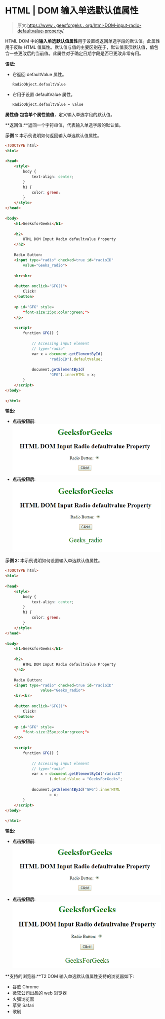 # HTML | DOM 输入单选默认值属性

> 原文:[https://www . geesforgeks . org/html-DOM-input-radio-defaultvalue-property/](https://www.geeksforgeeks.org/html-dom-input-radio-defaultvalue-property/)

HTML DOM 中的**输入单选默认值属性**用于设置或返回单选字段的默认值。此属性用于反映 HTML 值属性。默认值与值的主要区别在于，默认值表示默认值，值包含一些更改后的当前值。此属性对于确定日期字段是否已更改非常有用。

**语法:**

*   它返回 defaultValue 属性。

    ```html
    RadioObject.defaultValue
    ```

*   它用于设置 defaultValue 属性。

    ```html
    RadioObject.defaultValue = value
    ```

**属性值:**包含单个属性值**值**，定义输入单选字段的默认值。

**返回值:**返回一个字符串值，代表输入单选字段的默认值。

**示例 1:** 本示例说明如何返回输入单选默认值属性。

```html
<!DOCTYPE html> 
<html> 

<head> 
    <style> 
        body { 
            text-align: center; 
        } 
        h1 { 
            color: green; 
        } 
    </style> 
</head> 

<body> 
    <h1>GeeksforGeeks</h1> 

    <h2> 
        HTML DOM Input Radio defaultvalue Property 
    </h2> 

    Radio Button: 
    <input type="radio" checked=true id="radioID"
        value="Geeks_radio"> 

    <br><br> 

    <button onclick="GFG()"> 
        Click! 
    </button> 

    <p id="GFG" style=
        "font-size:25px;color:green;"> 
    </p>

    <script> 
        function GFG() { 

            // Accessing input element 
            // type="radio" 
            var x = document.getElementById( 
                    "radioID").defaultValue; 

            document.getElementById( 
                    "GFG").innerHTML = x; 
        } 
    </script> 
</body> 

</html>
```

**输出:**

*   **点击按钮前:**
    ![](img/7f209c987f75209570edb83fb8d11255.png)
*   **点击按钮后:**
    ![](img/b5b415ba1e51d151c5d0b36b332faaa4.png)

**示例 2:** 本示例说明如何设置输入单选默认值属性。

```html
<!DOCTYPE html> 
<html> 

<head> 
    <style> 
        body { 
            text-align: center; 
        } 
        h1 { 
            color: green; 
        } 
    </style> 
</head> 

<body> 
    <h1>GeeksforGeeks</h1> 

    <h2> 
        HTML DOM Input Radio defaultvalue Property 
    </h2> 

    Radio Button: 
    <input type="radio" checked=true id="radioID"
                value="Geeks_radio"> 
    <br><br> 

    <button onclick="GFG()"> 
        Click! 
    </button> 

    <p id="GFG" style=
        "font-size:25px;color:green;"> 
    </p> 

    <script> 
        function GFG() { 

            // Accessing input element 
            // type="radio" 
            var x = document.getElementById("radioID"
                    ).defaultValue = "GeeksForGeeks"; 

            document.getElementById("GFG").innerHTML
                    = x; 
        } 
    </script> 
</body> 

</html>
```

**输出:**

*   **点击按钮前:**
    ![](img/7f209c987f75209570edb83fb8d11255.png)
*   **点击按钮后:**
    ![](img/b495758f42bdd8c27700ef9dbab1f57a.png)

**支持的浏览器:**T2 DOM 输入单选默认值属性支持的浏览器如下:

*   谷歌 Chrome
*   微软公司出品的 web 浏览器
*   火狐浏览器
*   苹果 Safari
*   歌剧
